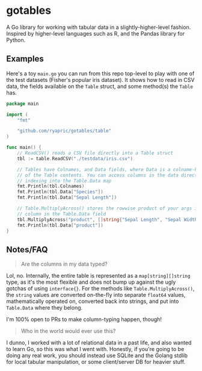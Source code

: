 gotables
========

A Go library for working with tabular data in a slightly-higher-level fashion.
Inspired by higher-level languages such as R, and the Pandas library for Python.

Examples
--------

Here's a toy `main.go` you can run from this repo top-level to play with one of
the test datasets (Fisher's popular iris dataset). It shows how to read in CSV
data, the fields available on the `Table` struct, and some method(s) the `Table`
has.

```go
package main

import (
    "fmt"

    "github.com/ryapric/gotables/table"
)

func main() {
    // ReadCSV() reads a CSV file directly into a Table struct
    tbl := table.ReadCSV("./testdata/iris.csv")

    // Tables have Colnames, and Data fields, where Data is a colname-keyed map
    // of the Table contents. You can access columns in the data directly by
    // indexing into the Table.Data map
    fmt.Println(tbl.Colnames)
    fmt.Println(tbl.Data["Species"])
    fmt.Println(tbl.Data["Sepal Length"])

    // Table.MultiplyAcross() stores the rowwise product of your args in a new
    // column in the Table.Data field
    tbl.MultiplyAcross("product", []string{"Sepal Length", "Sepal Width"})
    fmt.Println(tbl.Data["product"])
}
```

Notes/FAQ
---------

>Are the columns in my data typed?

Lol, no. Internally, the entire table is represented as a `map[string][]string`
type, as it's the most flexible and does not bump up against the ugly gotchas of
using `interface{}`. For the methods like `Table.MultiplyAcross()`, the `string`
values are converted on-the-fly into separate `float64` values, mathematically
operated on, converted back into strings, and put into `Table.Data` where they
belong.

I'm 100% open to PRs to make column-typing happen, though!

>Who in the world would ever use this?

I dunno, I worked with a lot of relational data in a past life, and also wanted
to learn Go, so this was what I went with. Honestly, if you're going to be doing
any real work, you should instead use SQLite and the Golang stdlib for local
tabular manipulation, or some client/server DB for heavier stuff.
